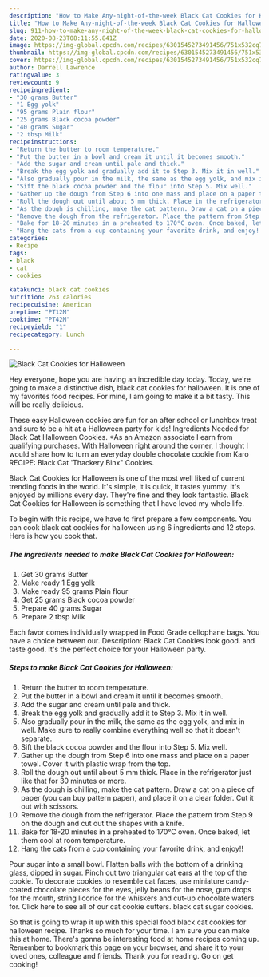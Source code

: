 ```yaml
---
description: "How to Make Any-night-of-the-week Black Cat Cookies for Halloween"
title: "How to Make Any-night-of-the-week Black Cat Cookies for Halloween"
slug: 911-how-to-make-any-night-of-the-week-black-cat-cookies-for-halloween
date: 2020-08-23T08:11:55.841Z
image: https://img-global.cpcdn.com/recipes/6301545273491456/751x532cq70/black-cat-cookies-for-halloween-recipe-main-photo.jpg
thumbnail: https://img-global.cpcdn.com/recipes/6301545273491456/751x532cq70/black-cat-cookies-for-halloween-recipe-main-photo.jpg
cover: https://img-global.cpcdn.com/recipes/6301545273491456/751x532cq70/black-cat-cookies-for-halloween-recipe-main-photo.jpg
author: Darrell Lawrence
ratingvalue: 3
reviewcount: 9
recipeingredient:
- "30 grams Butter"
- "1 Egg yolk"
- "95 grams Plain flour"
- "25 grams Black cocoa powder"
- "40 grams Sugar"
- "2 tbsp Milk"
recipeinstructions:
- "Return the butter to room temperature."
- "Put the butter in a bowl and cream it until it becomes smooth."
- "Add the sugar and cream until pale and thick."
- "Break the egg yolk and gradually add it to Step 3. Mix it in well."
- "Also gradually pour in the milk, the same as the egg yolk, and mix in well. Make sure to really combine everything well so that it doesn&#39;t separate."
- "Sift the black cocoa powder and the flour into Step 5. Mix well."
- "Gather up the dough from Step 6 into one mass and place on a paper towel. Cover it with plastic wrap from the top."
- "Roll the dough out until about 5 mm thick. Place in the refrigerator just like that for 30 minutes or more."
- "As the dough is chilling, make the cat pattern. Draw a cat on a piece of paper (you can buy pattern paper), and place it on a clear folder. Cut it out with scissors."
- "Remove the dough from the refrigerator. Place the pattern from Step 9 on the dough and cut out the shapes with a knife."
- "Bake for 18-20 minutes in a preheated to 170°C oven. Once baked, let them cool at room temperature."
- "Hang the cats from a cup containing your favorite drink, and enjoy!!"
categories:
- Recipe
tags:
- black
- cat
- cookies

katakunci: black cat cookies 
nutrition: 263 calories
recipecuisine: American
preptime: "PT12M"
cooktime: "PT42M"
recipeyield: "1"
recipecategory: Lunch

---
```



![Black Cat Cookies for Halloween](https://img-global.cpcdn.com/recipes/6301545273491456/751x532cq70/black-cat-cookies-for-halloween-recipe-main-photo.jpg)

Hey everyone, hope you are having an incredible day today. Today, we're going to make a distinctive dish, black cat cookies for halloween. It is one of my favorites food recipes. For mine, I am going to make it a bit tasty. This will be really delicious.

These easy Halloween cookies are fun for an after school or lunchbox treat and sure to be a hit at a Halloween party for kids! Ingredients Needed for Black Cat Halloween Cookies. *As an Amazon associate I earn from qualifying purchases. With Halloween right around the corner, I thought I would share how to turn an everyday double chocolate cookie from Karo RECIPE: Black Cat &#39;Thackery Binx&#34; Cookies.

Black Cat Cookies for Halloween is one of the most well liked of current trending foods in the world. It's simple, it is quick, it tastes yummy. It's enjoyed by millions every day. They're fine and they look fantastic. Black Cat Cookies for Halloween is something that I have loved my whole life.


To begin with this recipe, we have to first prepare a few components. You can cook black cat cookies for halloween using 6 ingredients and 12 steps. Here is how you cook that.

<!--inarticleads1-->

##### The ingredients needed to make Black Cat Cookies for Halloween:

1. Get 30 grams Butter
1. Make ready 1 Egg yolk
1. Make ready 95 grams Plain flour
1. Get 25 grams Black cocoa powder
1. Prepare 40 grams Sugar
1. Prepare 2 tbsp Milk


Each favor comes individually wrapped in Food Grade cellophane bags. You have a choice between our. Description: Black Cat Cookies look good. and taste good. It&#39;s the perfect choice for your Halloween party. 

<!--inarticleads2-->

##### Steps to make Black Cat Cookies for Halloween:

1. Return the butter to room temperature.
1. Put the butter in a bowl and cream it until it becomes smooth.
1. Add the sugar and cream until pale and thick.
1. Break the egg yolk and gradually add it to Step 3. Mix it in well.
1. Also gradually pour in the milk, the same as the egg yolk, and mix in well. Make sure to really combine everything well so that it doesn&#39;t separate.
1. Sift the black cocoa powder and the flour into Step 5. Mix well.
1. Gather up the dough from Step 6 into one mass and place on a paper towel. Cover it with plastic wrap from the top.
1. Roll the dough out until about 5 mm thick. Place in the refrigerator just like that for 30 minutes or more.
1. As the dough is chilling, make the cat pattern. Draw a cat on a piece of paper (you can buy pattern paper), and place it on a clear folder. Cut it out with scissors.
1. Remove the dough from the refrigerator. Place the pattern from Step 9 on the dough and cut out the shapes with a knife.
1. Bake for 18-20 minutes in a preheated to 170°C oven. Once baked, let them cool at room temperature.
1. Hang the cats from a cup containing your favorite drink, and enjoy!!


Pour sugar into a small bowl. Flatten balls with the bottom of a drinking glass, dipped in sugar. Pinch out two triangular cat ears at the top of the cookie. To decorate cookies to resemble cat faces, use miniature candy-coated chocolate pieces for the eyes, jelly beans for the nose, gum drops for the mouth, string licorice for the whiskers and cut-up chocolate wafers for. Click here to see all of our cat cookie cutters. black cat sugar cookies. 

So that is going to wrap it up with this special food black cat cookies for halloween recipe. Thanks so much for your time. I am sure you can make this at home. There's gonna be interesting food at home recipes coming up. Remember to bookmark this page on your browser, and share it to your loved ones, colleague and friends. Thank you for reading. Go on get cooking!
